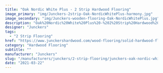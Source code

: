 ```yaml
---
title: "Oak Nordic White Plus - 2 Strip Hardwood Flooring"
image_primary: "img/Junckers-2strip-Oak-NordicWhitePlus-harmony.jpg"
image_secondary: "img/Junckers-wooden-flooring-Oak-NordicWhitePlus.jpg"
description: "Oak%20Nordic%20White%20Plus%20-%202%20Strip%20Hardwood%20Flooring%0A%0AOak%20is%20a%20hardwood%20species%20characterised%20by%20having%20a%20very%20interesting%20grain%20structure.%0A%0AThe%20wood%20species%20is%20exceptionally%20hard-wearing%20and%20therefore%20very%20suitable%20for%20flooring.%20White%20toned%20by%20using%20the%20colour%20Nordic%20White%20Plus%2C%20a%20pure%20and%20Scandinavian%20touch%20is%20added%20to%20the%20floor.%A0%0A%0AThis%20floor%20is%20also%20available%20as%20ships%20decking.%20The%20black%20neoprene%20strip%20placed%20between%20the%20boards%20adds%20a%20maritime%20look%20to%20the%20floor.%0A%0ARead%20about%20Junckers%20Grey%20floors%20here%0A%0AGET%20FREE%20SAMPLE%20OR%20QUOTE"
designer: "Junckers"
tags: 
  - "2 Strip Flooring"
href: "https://www.junckershardwood.com/wood-flooring/solid-hardwood-flooring/2-strip-wooden-flooring/product-page/oak-nordic-white-plus-2-strip-hardwood-flooring"
category: "Hardwood Flooring"
subtitle: ""
manufacturer: "Junckers"
slug: "/manufacturers/junckers/2-strip-flooring/junckers-oak-nordic-white-plus-2-strip-hardwood-flooring"
date: "2021-03-22"
---
```

